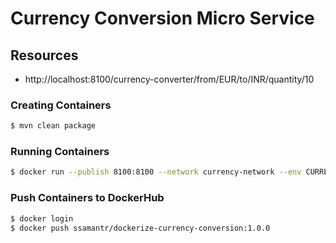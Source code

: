 # Currency Conversion Micro Service

## Resources

- http://localhost:8100/currency-converter/from/EUR/to/INR/quantity/10

### Creating Containers
```bash
$ mvn clean package
```
### Running Containers

```bash
$ docker run --publish 8100:8100 --network currency-network --env CURRENCY_EXCHANGE_URI=http://currency-exchange-service:8000 ssamantr/dockerize-currency-conversion:1.0.0
```
### Push Containers to DockerHub
```bash
$ docker login
$ docker push ssamantr/dockerize-currency-conversion:1.0.0
```